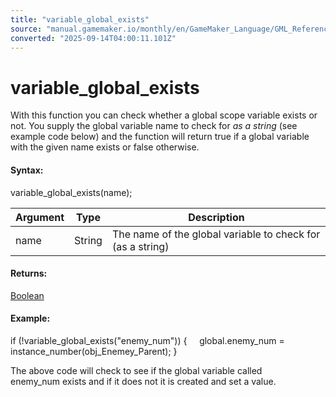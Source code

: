 ```yaml
---
title: "variable_global_exists"
source: "manual.gamemaker.io/monthly/en/GameMaker_Language/GML_Reference/Variable_Functions/variable_global_exists.htm"
converted: "2025-09-14T04:00:11.101Z"
---
```


# variable\_global\_exists

With this function you can check whether a global scope variable exists or not. You supply the global variable name to check for _as a string_ (see example code below) and the function will return true if a global variable with the given name exists or false otherwise.

#### Syntax:

variable\_global\_exists(name);

| Argument | Type | Description |
| --- | --- | --- |
| name | String | The name of the global variable to check for (as a string) |

#### Returns:

[Boolean](../../GML_Overview/Data_Types.md)

#### Example:

if (!variable\_global\_exists("enemy\_num"))
{
    global.enemy\_num = instance\_number(obj\_Enemey\_Parent);
}

The above code will check to see if the global variable called enemy\_num exists and if it does not it is created and set a value.